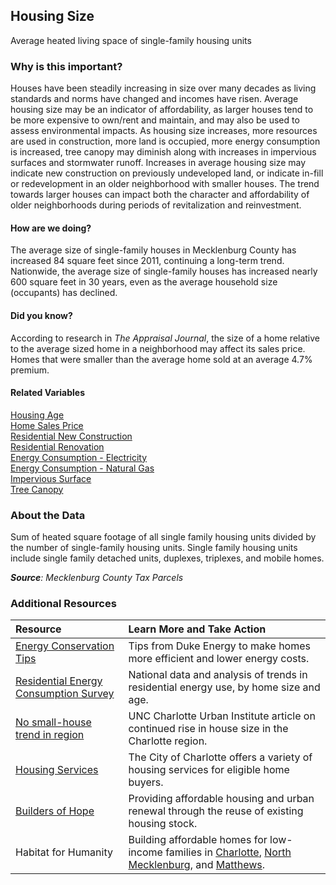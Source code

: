 ## Housing Size
Average heated living space of single-family housing units 

### Why is this important?
Houses have been steadily increasing in size over many decades as living standards and norms have changed and incomes have risen. Average housing size may be an indicator of affordability, as larger houses tend to be more expensive to own/rent and maintain, and may also be used to assess environmental impacts. As housing size increases, more resources are used in construction, more land is occupied, more energy consumption is increased, tree canopy may diminish along with increases in impervious surfaces and stormwater runoff. Increases in average housing size may indicate new construction on previously undeveloped land, or indicate in-fill or redevelopment in an older neighborhood with smaller houses. The trend towards larger houses can impact both the character and affordability of older neighborhoods during periods of revitalization and reinvestment.  

#### How are we doing?
The average size of single-family houses in Mecklenburg County has increased 84 square feet since 2011, continuing a long-term trend. Nationwide, the average size of single-family houses has increased nearly 600 square feet in 30 years, even as the average household size (occupants) has declined.

#### Did you know? 
According to research in *The Appraisal Journal*, the size of a home relative to the average sized home in a neighborhood may affect its sales price. Homes that were smaller than the average home sold at an average 4.7% premium.

#### Related Variables
<a href="javascript:void(0)" onclick="model.metricId = 'm7'">Housing Age</a>  
<a href="javascript:void(0)" onclick="model.metricId = 'm76'">Home Sales Price</a>  
<a href="javascript:void(0)" onclick="model.metricId = 'm8'">Residential New Construction</a>  
<a href="javascript:void(0)" onclick="model.metricId = 'm9'">Residential Renovation</a>  
<a href="javascript:void(0)" onclick="model.metricId = 'm26'">Energy Consumption - Electricity</a>  
<a href="javascript:void(0)" onclick="model.metricId = 'm77'">Energy Consumption - Natural Gas</a>  
<a href="javascript:void(0)" onclick="model.metricId = 'm4'">Impervious Surface</a>  
<a href="javascript:void(0)" onclick="model.metricId = 'm3'">Tree Canopy</a>  

### About the Data
Sum of heated square footage of all single family housing units divided by the number of single-family housing units. Single family housing units include single family detached units, duplexes, triplexes, and mobile homes. 

_**Source**: Mecklenburg County Tax Parcels_

### Additional Resources
| Resource | Learn More and Take Action | 
|:--- | :--- |
|[Energy Conservation Tips](https://www.duke-energy.com/home/savings)|Tips from Duke Energy to make homes more efficient and lower energy costs.
|[Residential Energy Consumption Survey](http://www.eia.gov/consumption/residential/index.cfm)|National data and analysis of trends in residential energy use, by home size and age.
|[No small-house trend in region](http://ui.uncc.edu/story/are-big-houses-back-charlotte-region) |UNC Charlotte Urban Institute article on continued rise in house size in the Charlotte region.
|[Housing Services](http://charlottenc.gov/NBS/Housing/Pages/default.aspx)|The City of Charlotte offers a variety of housing services for eligible home buyers.
|[Builders of Hope](http://www.buildersofhope.org/) |Providing affordable housing and urban renewal through the reuse of existing housing stock.
|Habitat for Humanity|Building affordable homes for low-income families in [Charlotte](http://www.habitatcharlotte.org/), [North Mecklenburg](http://www.ourtownshabitat.org/), and [Matthews](http://www.habitatmatthews.org/).